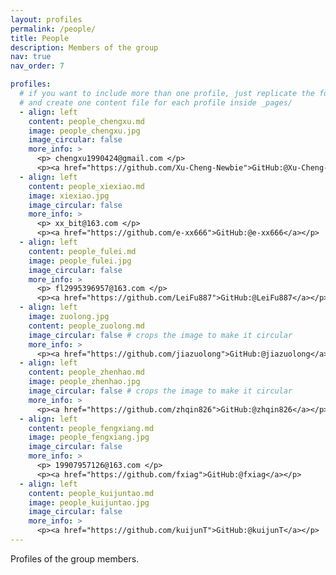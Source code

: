 ```yaml
---
layout: profiles
permalink: /people/
title: People
description: Members of the group
nav: true
nav_order: 7

profiles:
  # if you want to include more than one profile, just replicate the following block
  # and create one content file for each profile inside _pages/
  - align: left
    content: people_chengxu.md
    image: people_chengxu.jpg
    image_circular: false
    more_info: >
      <p> chengxu1990424@gmail.com </p>
      <p><a href="https://github.com/Xu-Cheng-Newbie">GitHub:@Xu-Cheng-Newbie</a></p>
  - align: left
    content: people_xiexiao.md
    image: xiexiao.jpg
    image_circular: false
    more_info: >
      <p> xx_bit@163.com </p>
      <p><a href="https://github.com/e-xx666">GitHub:@e-xx666</a></p>
  - align: left
    content: people_fulei.md
    image: people_fulei.jpg
    image_circular: false
    more_info: >
      <p> fl2995396957@163.com </p>
      <p><a href="https://github.com/LeiFu887">GitHub:@LeiFu887</a></p>
  - align: left
    image: zuolong.jpg
    content: people_zuolong.md
    image_circular: false # crops the image to make it circular
    more_info: >
      <p><a href="https://github.com/jiazuolong">GitHub:@jiazuolong</a></p>
  - align: left
    content: people_zhenhao.md
    image: people_zhenhao.jpg
    image_circular: false # crops the image to make it circular
    more_info: >
      <p><a href="https://github.com/zhqin826">GitHub:@zhqin826</a></p>
  - align: left
    content: people_fengxiang.md
    image: people_fengxiang.jpg
    image_circular: false
    more_info: >
      <p> 19907957126@163.com </p>
      <p><a href="https://github.com/fxiag">GitHub:@fxiag</a></p>
  - align: left
    content: people_kuijuntao.md
    image: people_kuijuntao.jpg
    image_circular: false
    more_info: >
      <p><a href="https://github.com/kuijunT">GitHub:@kuijunT</a></p>
---
```


Profiles of the group members.
